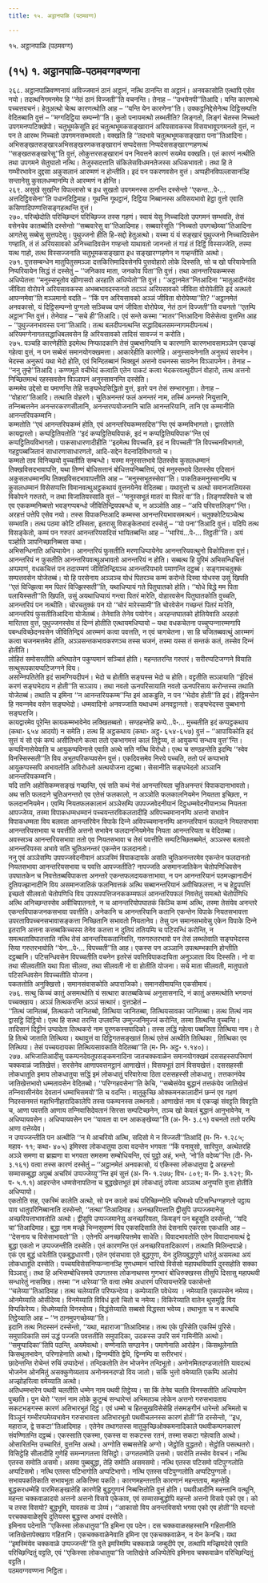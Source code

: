 ```yaml
---
title: १५. अट्ठानपाळि (पठमवग्ग)

---
```

१५. अट्ठानपाळि (पठमवग्ग)  


## (१५) १. अट्ठानपाळि-पठमवग्गवण्णना

२६८. अट्ठानपाळिवण्णनायं अविज्‍जमानं ठानं अट्ठानं, नत्थि ठानन्ति वा अट्ठानं। अनवकासोति एत्थापि एसेव नयो। तदत्थनिगमनमेव हि ‘‘नेतं ठानं विज्‍जती’’ति वचनन्ति। तेनाह – ‘‘उभयेनपी’’तिआदि। यन्ति कारणत्थे पच्‍चत्तवचनं। हेतुअत्थो चेत्थ कारणत्थोति आह – ‘‘यन्ति येन कारणेना’’ति। उक्‍कट्ठनिद्देसेनेत्थ दिट्ठिसम्पत्ति वेदितब्बाति वुत्तं – ‘‘मग्गदिट्ठिया सम्पन्‍नो’’ति। कुतो पनायमत्थो लब्भतीति? लिङ्गतो, लिङ्गं चेतस्स निच्‍चतो उपगमनप्पटिक्खेपो। चतुभूमकेसूति इदं चतुत्थभूमकसङ्खारानं अरियसावकस्स विसयभावूपगमनतो वुत्तं, न पन ते आरब्भ निच्‍चतो उपगमनसब्भावतो। वक्खति हि ‘‘तदभावे चतुत्थभूमकसङ्खारा पना’’तिआदिना। अभिसङ्खतसङ्खारअभिसङ्खरणकसङ्खारानं सप्पदेसत्ता निप्पदेससङ्खारग्गहणत्थं ‘‘सङ्खतसङ्खारेसू’’ति वुत्तं, लोकुत्तरसङ्खारानं पन निवत्तने कारणं सयमेव वक्खति। एतं कारणं नत्थीति तथा उपगमने सेतुघातो नत्थि। तेजुस्सदत्ताति संकिलेसविधमनतेजस्स अधिकभावतो। तथा हि ते गम्भीरभावेन दुद्दसा अकुसलानं आरम्मणं न होन्तीति। इदं पन पकरणवसेन वुत्तं। अप्पहीनविपल्‍लासानञ्हि सन्तानेसु कुसलधम्मानम्पि ते आरम्मणं न होन्ति।  
२६९. असुखे सुखन्ति विपल्‍लासो च इध सुखतो उपगमनस्स ठानन्ति दस्सेन्तो ‘‘एकन्त…पे॰… अत्तदिट्ठिवसेना’’ति पधानदिट्ठिमाह। गूथन्ति गूथट्ठानं, दिट्ठिया निब्बानस्स अविसयभावो हेट्ठा वुत्तो एवाति कसिणादिपण्णत्तिसङ्गहत्थन्ति वुत्तं।  
२७०. परिच्छेदोति परिच्छिन्दनं परिच्छिज्‍ज तस्स गहणं। स्वायं येसु निच्‍चादितो उपगमनं सम्भवति, तेसं वसेनयेव कातब्बोति दस्सेन्तो ‘‘सब्बवारेसु वा’’तिआदिमाह। सब्बवारेसूति ‘‘निच्‍चतो उपगच्छेय्या’’तिआदिना आगतेसु सब्बेसु सुत्तपदेसु। पुथुज्‍जनो हीति हि-सद्दो हेतुअत्थो। यस्मा यं यं सङ्खारं पुथुज्‍जनो निच्‍चादिवसेन गण्हाति, तं तं अरियसावको अनिच्‍चादिवसेन गण्हन्तो याथावतो जानन्तो तं गाहं तं दिट्ठिं विस्सज्‍जेति, तस्मा यत्थ गाहो, तत्थ विस्सज्‍जनाति चतुभूमकसङ्खारा इध सङ्खारग्गहणेन न गय्हन्तीति अत्थो।  
२७१. पुत्तसम्बन्धेन मातुपितुसमञ्‍ञा दत्तकित्तिमादिवसेनपि पुत्तवोहारो लोके दिस्सति, सो च खो परियायेनाति निप्परियायेन सिद्धं तं दस्सेतुं – ‘‘जनिकाव माता, जनकोव पिता’’ति वुत्तं। तथा आनन्तरियकम्मस्स अधिप्पेतत्ता ‘‘मनुस्सभूतोव खीणासवो अरहाति अधिप्पेतो’’ति वुत्तं। ‘‘अट्ठानमेत’’न्तिआदिना ‘‘मातुआदीनंयेव जीविता वोरोपने अरियसावकस्स अभब्बभावदस्सनतो तदञ्‍ञं अरियसावको जीविता वोरोपेतीति इदं अत्थतो आपन्‍नमेवा’’ति मञ्‍ञमानो वदति – ‘‘किं पन अरियसावको अञ्‍ञं जीविता वोरोपेय्या’’ति? ‘‘अट्ठानमेतं अनवकासो, यं दिट्ठिसम्पन्‍नो पुग्गलो सञ्‍चिच्‍च पाणं जीविता वोरोपेय्य, नेतं ठानं विज्‍जती’’ति वचनतो ‘‘एतम्पि अट्ठान’’न्ति वुत्तं। तेनेवाह – ‘‘सचे ही’’तिआदि। एवं सन्ते कस्मा ‘‘मातर’’न्तिआदिना विसेसेत्वा वुत्तन्ति आह – ‘‘पुथुज्‍जनभावस्स पना’’तिआदि। तत्थ बलदीपनत्थन्ति सद्धादिबलसमन्‍नागमदीपनत्थं। अरियमग्गेनागतसद्धाधिबलवसेन हि अरियसावको तादिसं सावज्‍जं न करोति।  
२७५. पञ्‍चहि कारणेहीति इदमेत्थ निप्फादकानि तेसं पुब्बभागियानि च कारणानि कारणभावसामञ्‍ञेन एकज्झं गहेत्वा वुत्तं, न पन सब्बेसं समानयोगक्खमत्ता। आकारेहीति कारणेहि। अनुस्सावनेनाति अनुरूपं सावनेन। भेदस्स अनुरूपं यथा भेदो होति, एवं भिन्दितब्बानं भिक्खूनं अत्तनो वचनस्स सावनेन विञ्‍ञापनेन। तेनाह – ‘‘ननु तुम्हे’’तिआदि। कण्णमूले वचीभेदं कत्वाति एतेन पाकटं कत्वा भेदकरवत्थुदीपनं वोहारो, तत्थ अत्तनो निच्छितमत्थं रहस्सवसेन विञ्‍ञापनं अनुस्सावनन्ति दस्सेति।  
कम्ममेव उद्देसो वा पमाणन्ति तेहि सङ्घभेदसिद्धितो वुत्तं, इतरे पन तेसं सम्भारभूता। तेनाह – ‘‘वोहारा’’तिआदि। तत्थाति वोहरणे। चुतिअनन्तरं फलं अनन्तरं नाम, तस्मिं अनन्तरे नियुत्तानि, तन्‍निब्बत्तनेन अनन्तरकरणसीलानि, अनन्तरप्पयोजनानि चाति आनन्तरियानि, तानि एव कम्मानीति आनन्तरियकम्मानि।  
कम्मतोति ‘‘एवं आनन्तरियकम्मं होति, एवं आनन्तरियकम्मसदिस’’न्ति एवं कम्मविभागतो। द्वारतोति कायद्वारतो। कप्पट्ठितियतोति ‘‘इदं कप्पट्ठितियविपाकं, इदं न कप्पट्ठितियविपाक’’न्ति एवं कप्पट्ठितियविभागतो। पाकसाधारणादीहीति ‘‘इदमेत्थ विपच्‍चति, इदं न विपच्‍चती’’ति विपच्‍चनविभागतो, गहट्ठपब्बजितानं साधारणासाधारणतो, आदि-सद्देन वेदनादिविभागतो च।  
कम्मतो ताव विनिच्छयो वुच्‍चतीति सम्बन्धो। यस्मा मनुस्सत्तभावे ठितस्सेव कुसलधम्मानं तिक्खविसदभावापत्ति, यथा तिण्णं बोधिसत्तानं बोधित्तयनिब्बत्तियं, एवं मनुस्सभावे ठितस्सेव एदिसानं अकुसलधम्मानम्पि तिक्खविसदभावापत्तीति आह – ‘‘मनुस्सभूतस्सेवा’’ति। पाकतिकमनुस्सानम्पि च कुसलधम्मानं विसेसप्पत्ति विमानवत्थुअट्ठकथायं वुत्तनयेनेव वेदितब्बा। यथावुत्तो च अत्थो समानजातियस्स विकोपने गरुतरो, न तथा विजातियस्साति वुत्तं – ‘‘मनुस्सभूतं मातरं वा पितरं वा’’ति। लिङ्गपरिवत्ते च सो एव एककम्मनिब्बत्तो भवङ्गप्पबन्धो जीवितिन्द्रियपबन्धो च, न अञ्‍ञोति आह – ‘‘अपि परिवत्तलिङ्ग’’न्ति। अरहत्तं पत्तेपि एसेव नयो। तस्स विपाकन्तिआदि कम्मस्स आनन्तरियभावसमत्थनं। चतुक्‍कोटियञ्‍चेत्थ सम्भवति। तत्थ पठमा कोटि दस्सिता, इतरासु विसङ्केतभावं दस्सेतुं – ‘‘यो पना’’तिआदि वुत्तं। यदिपि तत्थ विसङ्केतो, कम्मं पन गरुतरं आनन्तरियसदिसं भायितब्बन्ति आह – ‘‘भारियं…पे॰… तिट्ठती’’ति। अयं पञ्होति ञापनिच्छानिब्बत्ता कथा।  
अभिसन्धिनाति अधिप्पायेन। आनन्तरियं फुसतीति मरणाधिप्पायेनेव आनन्तरियवत्थुनो विकोपितत्ता वुत्तं। आनन्तरियं न फुसतीति आनन्तरियवत्थुअभावतो आनन्तरियं न होति। सब्बत्थ हि पुरिमं अभिसन्धिचित्तं अप्पमाणं, वधकचित्तं पन तदारम्मणं जीवितिन्द्रियञ्‍च आनन्तरियभावे पमाणन्ति दट्ठब्बं। सङ्गामचतुक्‍कं सम्पत्तवसेन योजेतब्बं। यो हि परसेनाय अञ्‍ञञ्‍च योधं पितरञ्‍च कम्मं करोन्ते दिस्वा योधस्स उसुं खिपति ‘‘एतं विज्झित्वा मम पितरं विज्झिस्सती’’ति, यथाधिप्पायं गते पितुघातको होति। ‘‘योधे विद्धे मम पिता पलायिस्सती’’ति खिपति, उसुं अयथाधिप्पायं गन्त्वा पितरं मारेति, वोहारवसेन पितुघातकोति वुच्‍चति, आनन्तरियं पन नत्थीति। चोरचतुक्‍कं पन यो ‘‘चोरं मारेस्सामी’’ति चोरवेसेन गच्छन्तं पितरं मारेति, आनन्तरियं फुसतीतिआदिना योजेतब्बं। तेनेवाति तेनेव पयोगेन। अरहन्तघातको होतियेवाति अरहतो मारितत्ता वुत्तं, पुथुज्‍जनस्सेव तं दिन्‍नं होतीति एत्थायमधिप्पायो – यथा वधकचेतना पच्‍चुप्पन्‍नारम्मणापि पबन्धविच्छेदनवसेन जीवितिन्द्रियं आरम्मणं कत्वा पवत्तति, न एवं चागचेतना। सा हि चजितब्बवत्थुं आरम्मणं कत्वा चजनमत्तमेव होति, अञ्‍ञसन्तकभावकरणञ्‍च तस्स चजनं, तस्मा यस्स तं सन्तकं कतं, तस्सेव दिन्‍नं होतीति।  
लोहितं समोसरतीति अभिघातेन पकुप्पमानं सञ्‍चितं होति। महन्ततरन्ति गरुतरं। सरीरप्पटिजग्गने वियाति सत्थुरूपकायप्पटिजग्गने विय।  
असन्‍निपतितेति इदं सामग्गियदीपनं। भेदो च होतीति सङ्घस्स भेदो च होति। वट्टतीति सञ्‍ञायाति ‘‘ईदिसं करणं सङ्घभेदाय न होती’’ति सञ्‍ञाय। तथा नवतो ऊनपरिसायाति नवतो ऊनपरिसाय करोन्तस्स तथाति योजेतब्बं। तथाति च इमिना ‘‘न आनन्तरियकम्म’’न्ति इमं आकड्ढति, न पन ‘‘भेदोव होती’’ति इदं। हेट्ठिमन्तेन हि नवन्‍नमेव वसेन सङ्घभेदो। धम्मवादिनो अनवज्‍जाति यथाधम्मं अनवट्ठानतो। सङ्घभेदस्स पुब्बभागो सङ्घराजि।  
कायद्वारमेव पूरेन्ति कायकम्मभावेनेव लक्खितब्बतो। सण्ठहन्तेहि कप्पे…पे॰… मुच्‍चतीति इदं कप्पट्ठकथाय (कथा॰ ६५४ आदयो) न समेति। तत्थ हि अट्ठकथाय (कथा॰ अट्ठ॰ ६५४-६५७) वुत्तं – ‘‘आपायिकोति इदं सुत्तं यं सो एकं कप्पं असीतिभागे कत्वा ततो एकभागमत्तं कालं तिट्ठेय्य, तं आयुकप्पं सन्धाय वुत्त’’न्ति। कप्पविनासेयेवाति च आयुकप्पविनासे एवाति अत्थे सति नत्थि विरोधो। एत्थ च सण्ठहन्तेति इदम्पि ‘‘स्वेव विनस्सिस्सती’’ति विय अभूतपरिकप्पवसेन वुत्तं। एकदिवसमेव निरये पच्‍चति, ततो परं कप्पाभावे आयुकप्पस्सपि अभावतोति अविरोधतो अत्थयोजना दट्ठब्बा। सेसानीति सङ्घभेदतो अञ्‍ञानि आनन्तरियकम्मानि।  
यदि तानि अहोसिकम्मसङ्खं गच्छन्ति, एवं सति कथं नेसं आनन्तरियता चुतिअनन्तरं विपाकदानाभावतो। अथ सति फलदाने चुतिअनन्तरो एव एतेसं फलकालो, न अञ्‍ञोति फलकालनियमेन नियतता इच्छिता, न फलदाननियमेन। एवम्पि नियतफलकालानं अञ्‍ञेसम्पि उपपज्‍जवेदनीयानं दिट्ठधम्मवेदनीयानञ्‍च नियतता आपज्‍जेय्य, तस्मा विपाकधम्मधम्मानं पच्‍चयन्तरविकलतादीहि अविपच्‍चमानानम्पि अत्तनो सभावेन विपाकधम्मता विय बलवता आनन्तरियेन विपाके दिन्‍ने अविपच्‍चमानानम्पि आनन्तरियानं फलदाने नियतसभावा आनन्तरियसभावा च पवत्तीति अत्तनो सभावेन फलदाननियमेनेव नियता आनन्तरियता च वेदितब्बा। अवस्सञ्‍च आनन्तरियसभावा ततो एव नियतसभावा च तेसं पवत्तीति सम्पटिच्छितब्बमेतं, अञ्‍ञस्स बलवतो आनन्तरियस्स अभावे सति चुतिअनन्तरं एकन्तेन फलदानतो।  
ननु एवं अञ्‍ञेसम्पि उपपज्‍जवेदनीयानं अञ्‍ञस्मिं विपाकदायके असति चुतिअनन्तरमेव एकन्तेन फलदानतो नियतसभावा आनन्तरियसभावा च पवत्ति आपज्‍जतीति? नापज्‍जति असमानजातिकेन चेतोपणिधिवसेन उपघातकेन च निवत्तेतब्बविपाकत्ता अनन्तरे एकन्तफलदायकत्ताभावा, न पन आनन्तरियानं पठमज्झानादीनं दुतियज्झानादीनि विय असमानजातिकं फलनिवत्तकं अत्थि सब्बानन्तरियानं अवीचिफलत्ता, न च हेट्ठूपपत्तिं इच्छतो सीलवतो चेतोपणिधि विय उपरूपपत्तिजनककम्मफलं आनन्तरियफलं निवत्तेतुं समत्थो चेतोपणिधि अत्थि अनिच्छन्तस्सेव अवीचिपातनतो, न च आनन्तरियोपघातकं किञ्‍चि कम्मं अत्थि, तस्मा तेसंयेव अनन्तरे एकन्तविपाकजनकसभावा पवत्तीति। अनेकानि च आनन्तरियानि कतानि एकन्तेन विपाके नियतसभावत्ता उपरताविपच्‍चनसभावासङ्कत्ता निच्छितानि सभावतो नियतानेव। तेसु पन समानसभावेसु एकेन विपाके दिन्‍ने इतरानि अत्तना कत्तब्बकिच्‍चस्स तेनेव कतत्ता न दुतियं ततियम्पि च पटिसन्धिं करोन्ति, न समत्थताविघातत्ताति नत्थि तेसं आनन्तरियकतानिवत्ति, गरुगरुतरभावो पन तेसं लब्भतेवाति सङ्घभेदस्स सिया गरुतरभावोति ‘‘येन…पे॰… विपच्‍चती’’ति आह। एकस्स पन अञ्‍ञानि उपत्थम्भकानि होन्तीति दट्ठब्बानि। पटिसन्धिवसेन विपच्‍चतीति वचनेन इतरेसं पवत्तिविपाकदायिता अनुञ्‍ञाता विय दिस्सति। नो वा तथा सीलवतीति यथा पिता सीलवा, तथा सीलवती नो वा होतीति योजना। सचे माता सीलवती, मातुघातो पटिसन्धिवसेन विपच्‍चतीति योजना।  
पकतत्तोति अनुक्खित्तो। समानसंवासकोति अपाराजिको। समानसीमायन्ति एकसीमायं।  
२७६. सत्थु किच्‍चं कातुं असमत्थोति यं सत्थारा कातब्बकिच्‍चं अनुसासनादि, नं कातुं असमत्थोति भगवन्तं पच्‍चक्खाय। अञ्‍ञं तित्थकरन्ति अञ्‍ञं सत्थारं। वुत्तञ्हेतं –  
‘‘तित्थं जानितब्बं, तित्थकरो जानितब्बो, तित्थिया जानितब्बा, तित्थियसावका जानितब्बा। तत्थ तित्थं नाम द्वासट्ठि दिट्ठियो। एत्थ हि सत्था तरन्ति उप्‍लवन्ति उम्मुज्‍जनिमुज्‍जं करोन्ति, तस्मा तित्थन्ति वुच्‍चन्ति। तादिसानं दिट्ठीनं उप्पादेता तित्थकरो नाम पूरणकस्सपादिको। तस्स लद्धिं गहेत्वा पब्बजिता तित्थिया नाम। ते हि तित्थे जाताति तित्थिया। यथावुत्तं वा दिट्ठिगतसङ्खातं तित्थं एतेसं अत्थीति तित्थिका , तित्थिका एव तित्थिया। तेसं पच्‍चयदायका तित्थियसावकाति वेदितब्बा’’ति (म॰ नि॰ अट्ठ॰ १.१४०)।  
२७७. अभिजातिआदीसु पकम्पनदेवतूपसङ्कमनादिना जातचक्‍कवाळेन समानयोगक्खमं दससहस्सपरिमाणं चक्‍कवाळं जातिखेत्तं। सरसेनेव आणापवत्तनट्ठानं आणाखेत्तं। विसयभूतं ठानं विसयखेत्तं। दससहस्सी लोकधातूति इमाय लोकधातुया सद्धिं इमं लोकधातुं परिवारेत्वा ठिता दससहस्सी लोकधातु। तत्तकानंयेव जातिखेत्तभावो धम्मतावसेन वेदितब्बो। ‘‘परिग्गहवसेना’’ति केचि, ‘‘सब्बेसंयेव बुद्धानं तत्तकंयेव जातिखेत्तं तन्‍निवासीनंयेव देवतानं धम्माभिसमयो’’ति च वदन्ति। मातुकुच्छि ओक्‍कमनकालादीनं छन्‍नं एव गहणं निदस्सनमत्तं महाभिनीहारादिकालेपि तस्स पकम्पनस्स लब्भनतो। आणाखेत्तं नाम यं एकज्झं संवट्टति विवट्टति च, आणा पवत्तति आणाय तन्‍निवासिदेवतानं सिरसा सम्पटिच्छनेन, तञ्‍च खो केवलं बुद्धानं आनुभावेनेव, न अधिप्पायवसेन। अधिप्पायवसेन पन ‘‘यावता वा पन आकङ्खेय्या’’ति (अ॰ नि॰ ३.८१) वचनतो ततो परम्पि आणा वत्तेय्येव।  
न उप्पज्‍जन्तीति पन अत्थीति ‘‘न मे आचरियो अत्थि, सदिसो मे न विज्‍जती’’तिआदिं (म॰ नि॰ १.२८५; महाव॰ ११; कथा॰ ४०५) इमिस्सा लोकधातुया ठत्वा वदन्तेन भगवता ‘‘किं पनावुसो, सारिपुत्त, अत्थेतरहि अञ्‍ञे समणा वा ब्राह्मणा वा भगवता समसमा सम्बोधियन्ति, एवं पुट्ठो अहं, भन्ते, ‘नो’ति वदेय्य’’न्ति (दी॰ नि॰ ३.१६१) वत्वा तस्स कारणं दस्सेतुं – ‘‘अट्ठानमेतं अनवकासो, यं एकिस्सा लोकधातुया द्वे अरहन्तो सम्मासम्बुद्धा अपुब्बं अचरिमं उप्पज्‍जेय्यु’’न्ति इमं सुत्तं (अ॰ नि॰ १.२७७; विभ॰ ८०९; म॰ नि॰ ३.१२९; मि॰ प॰ ५.१.१) आहरन्तेन धम्मसेनापतिना च बुद्धखेत्तभूतं इमं लोकधातुं ठपेत्वा अञ्‍ञत्थ अनुप्पत्ति वुत्ता होतीति अधिप्पायो।  
एकतोति सह, एकस्मिं कालेति अत्थो, सो पन कालो कथं परिच्छिन्‍नोति चरिमभवे पटिसन्धिग्गहणतो पट्ठाय याव धातुपरिनिब्बानाति दस्सेन्तो, ‘‘तत्था’’तिआदिमाह। अनच्छरियत्ताति द्वीसुपि उप्पज्‍जमानेसु अच्छरियत्ताभावतोति अत्थो। द्वीसुपि उप्पज्‍जमानेसु अनच्छरियता, किमङ्गं पन बहूसूति दस्सेन्तो, ‘‘यदि चा’’तिआदिमाह। बुद्धा नाम मज्झे भिन्‍नसुवण्णं विय एकसदिसाति तेसं देसनापि एकरसा एकधाति आह – ‘‘देसनाय च विसेसाभावतो’’ति । एतेनपि अनच्छरियत्तमेव साधेति। विवादभावतोति एतेन विवादाभावत्थं द्वे बुद्धा एकतो न उप्पज्‍जन्तीति दस्सेति। एतं कारणन्ति एतं अनच्छरियतादिकारणं। तत्थाति मिलिन्दपञ्हे।  
एकं एव बुद्धं धारेतीति एकबुद्धधारणी। एतेन एवंसभावा एते बुद्धगुणा, येन दुतियबुद्धगुणे धारेतुं असमत्था अयं लोकधातूति दस्सेति। पच्‍चयविसेसनिप्फन्‍नानञ्हि गुणधम्मानं भारियो विसेसो महापथवियापि दुस्सहोति सक्‍का विञ्‍ञातुं। तथा हि अभिसम्बोधिसमये उपगतस्स लोकनाथस्स गुणभारं बोधिरुक्खस्स तीसुपि दिसासु महापथवी सन्धारेतुं नासक्खि। तस्मा ‘‘न धारेय्या’’ति वत्वा तमेव अधारणं परियायन्तरेहि पकासेन्तो ‘‘चलेय्या’’तिआदिमाह। तत्थ चलेय्याति परिप्फन्देय्य। कम्पेय्याति पवेधेय्य । नमेय्याति एकपस्सेन नमेय्य। ओनमेय्याति ओसीदेय्य। विनमेय्याति विविधं इतो चितो च नमेय्य। विकिरेय्याति वातेन थुसमुट्ठि विय विप्पकिरेय्य। विधमेय्याति विनस्सेय्य। विद्धंसेय्याति सब्बसो विद्धस्ता भवेय्य। तथाभूता च न कत्थचि तिट्ठेय्याति आह – ‘‘न ठानमुपगच्छेय्या’’ति।  
इदानि तत्थ निदस्सनं दस्सेन्तो, ‘‘यथा, महाराजा’’तिआदिमाह। तत्थ एके पुरिसेति एकस्मिं पुरिसे। समुपादिकाति समं उद्धं पज्‍जति पवत्ततीति समुपादिका, उदकस्स उपरि समं गामिनीति अत्थो। ‘‘समुप्पादिका’’तिपि पठन्ति, अयमेवत्थो। वण्णेनाति सण्ठानेन। पमाणेनाति आरोहेन। किसथूलेनाति किसथूलभावेन, परिणाहेनाति अत्थो। द्विन्‍नम्पीति द्वेपि, द्विन्‍नम्पि वा सरीरभारं।  
छादेन्तन्ति रोचेन्तं रुचिं उप्पादेन्तं। तन्दिकतोति तेन भोजनेन तन्दिभूतो। अनोनमितदण्डजातोति यावदत्थं भोजनेन ओनमितुं असक्‍कुणेय्यताय अनोनमनदण्डो विय जातो। सकिं भुत्तो वमेय्याति एकम्पि आलोपं अज्झोहरित्वा वमेय्याति अत्थो।  
अतिधम्मभारेन पथवी चलतीति धम्मेन नाम पथवी तिट्ठेय्य। सा किं तेनेव चलति विनस्सतीति अधिप्पायेन पुच्छति। पुन थेरो ‘‘रतनं नाम लोके कुटुम्बं सन्धारेन्तं अभिमतञ्‍च लोकेन अत्तनो गरुसभावताय सकटभङ्गस्स कारणं अतिभारभूतं दिट्ठं। एवं धम्मो च हितसुखविसेसेहि तंसमङ्गीनं धारेन्तो अभिमतो च विञ्‍ञूनं गम्भीरप्पमेय्यभावेन गरुसभावत्ता अतिभारभूतो पथवीचलनस्स कारणं होती’’ति दस्सेन्तो, ‘‘इध, महाराज, द्वे सकटा’’तिआदिमाह । एतेनेव तथागतस्स मातुकुच्छिओक्‍कमनादिकाले पथवीकम्पनकारणं संवण्णितन्ति दट्ठब्बं। एकस्साति एकस्मा, एकस्स वा सकटस्स रतनं, तस्मा सकटा गहेत्वाति अत्थो।  
ओसारितन्ति उच्‍चारितं, वुत्तन्ति अत्थो। अग्गोति सब्बसत्तेहि अग्गो। जेट्ठोति वुद्धतरो। सेट्ठोति पसत्थतरो। विसिट्ठेहि सीलादीहि गुणेहि समन्‍नागतत्ता विसिट्ठो। उग्गततमोति उत्तमो। पवरोति तस्सेव वेवचनं। नत्थि एतस्स समोति असमो। असमा पुब्बबुद्धा, तेहि समोति असमसमो। नत्थि एतस्स पटिसमो पटिपुग्गलोति अप्पटिसमो। नत्थि एतस्स पटिभागोति अप्पटिभागो। नत्थि एतस्स पटिपुग्गलोति अप्पटिपुग्गलो।  
सभावपकतिकाति सभावभूता अकित्तिमा पकति। कारणमहन्तत्ताति कारणानं महन्तताय, महन्तेहि बुद्धकरधम्मेहि पारमिसङ्खातेहि कारणेहि बुद्धगुणानं निब्बत्तितोति वुत्तं होति। पथवीआदीनि महन्तानि वत्थूनि, महन्ता चक्‍कवाळादयो अत्तनो अत्तनो विसये एकेकाव, एवं सम्मासम्बुद्धोपि महन्तो अत्तनो विसये एको एव। को च तस्स विसयो? बुद्धभूमि, यावतकं वा ञेय्यं। ‘‘आकासो विय अनन्तविसयो भगवा एको एव होती’’ति वदन्तो परचक्‍कवाळेसुपि दुतियस्स बुद्धस्स अभावं दस्सेति।  
इमिनाव पदेनाति ‘‘एकिस्सा लोकधातुया’’ति इमिना एव पदेन। दस चक्‍कवाळसहस्सानि गहितानीति जातिखेत्तापेक्खाय गहितानि। एकचक्‍कवाळेनेवाति इमिना एव एकचक्‍कवाळेन, न येन केनचि। यथा ‘‘इमस्मिंयेव चक्‍कवाळे उप्पज्‍जन्ती’’ति वुत्ते इमस्मिम्पि चक्‍कवाळे जम्बुदीपे एव, तत्थापि मज्झिमदेसे एवाति परिच्छिन्दितुं वट्टति, एवं ‘‘एकिस्सा लोकधातुया’’ति जातिखेत्ते अधिप्पेतेपि इमिनाव चक्‍कवाळेन परिच्छिन्दितुं वट्टति।  
पठमवग्गवण्णना निट्ठिता।  